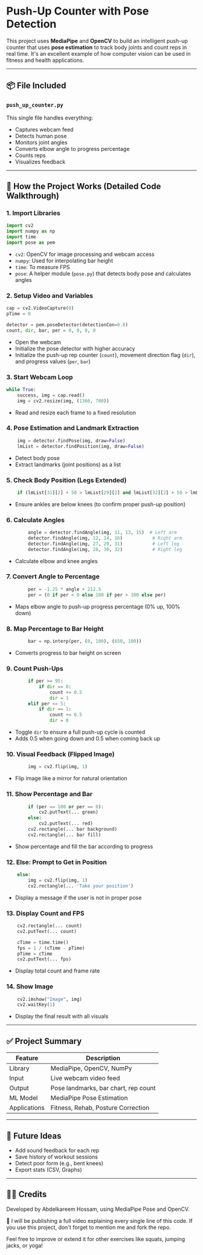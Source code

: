 # Push-Up Counter with Pose Detection

This project uses **MediaPipe** and **OpenCV** to build an intelligent push-up counter that uses **pose estimation** to track body joints and count reps in real time. It's an excellent example of how computer vision can be used in fitness and health applications.

---

## 📦 File Included

### `push_up_counter.py`
This single file handles everything:
- Captures webcam feed
- Detects human pose
- Monitors joint angles
- Converts elbow angle to progress percentage
- Counts reps
- Visualizes feedback

---

## 🧠 How the Project Works (Detailed Code Walkthrough)

### 1. Import Libraries
```python
import cv2
import numpy as np
import time
import pose as pem
```
- `cv2`: OpenCV for image processing and webcam access
- `numpy`: Used for interpolating bar height
- `time`: To measure FPS
- `pose`: A helper module (`pose.py`) that detects body pose and calculates angles

### 2. Setup Video and Variables
```python
cap = cv2.VideoCapture(0)
pTime = 0

detector = pem.poseDetector(detectionCon=0.8)
count, dir, bar, per = 0, 0, 0, 0
```
- Open the webcam
- Initialize the pose detector with higher accuracy
- Initialize the push-up rep counter (`count`), movement direction flag (`dir`), and progress values (`per`, `bar`)

### 3. Start Webcam Loop
```python
while True:
    success, img = cap.read()
    img = cv2.resize(img, (1366, 780))
```
- Read and resize each frame to a fixed resolution

### 4. Pose Estimation and Landmark Extraction
```python
    img = detector.findPose(img, draw=False)
    lmList = detector.findPosition(img, draw=False)
```
- Detect body pose
- Extract landmarks (joint positions) as a list

### 5. Check Body Position (Legs Extended)
```python
    if (lmList[31][2] + 50 > lmList[29][2] and lmList[32][2] + 50 > lmList[30][2]):
```
- Ensure ankles are below knees (to confirm proper push-up position)

### 6. Calculate Angles
```python
        angle = detector.findAngle(img, 11, 13, 15)  # Left arm
        detector.findAngle(img, 12, 14, 16)           # Right arm
        detector.findAngle(img, 27, 29, 31)           # Left leg
        detector.findAngle(img, 28, 30, 32)           # Right leg
```
- Calculate elbow and knee angles

### 7. Convert Angle to Percentage
```python
        per = -1.25 * angle + 212.5
        per = (0 if per < 0 else 100 if per > 100 else per)
```
- Maps elbow angle to push-up progress percentage (0% up, 100% down)

### 8. Map Percentage to Bar Height
```python
        bar = np.interp(per, (0, 100), (650, 100))
```
- Converts progress to bar height on screen

### 9. Count Push-Ups
```python
        if per >= 95:
            if dir == 0:
                count += 0.5
                dir = 1
        elif per <= 5:
            if dir == 1:
                count += 0.5
                dir = 0
```
- Toggle `dir` to ensure a full push-up cycle is counted
- Adds 0.5 when going down and 0.5 when coming back up

### 10. Visual Feedback (Flipped Image)
```python
        img = cv2.flip(img, 1)
```
- Flip image like a mirror for natural orientation

### 11. Show Percentage and Bar
```python
        if (per == 100 or per == 0):
            cv2.putText(... green)
        else:
            cv2.putText(... red)
        cv2.rectangle(... bar background)
        cv2.rectangle(... bar fill)
```
- Show percentage and fill the bar according to progress

### 12. Else: Prompt to Get in Position
```python
    else:
        img = cv2.flip(img, 1)
        cv2.rectangle(... 'Take your position')
```
- Display a message if the user is not in proper pose

### 13. Display Count and FPS
```python
    cv2.rectangle(... count)
    cv2.putText(... count)

    cTime = time.time()
    fps = 1 / (cTime - pTime)
    pTime = cTime
    cv2.putText(... fps)
```
- Display total count and frame rate

### 14. Show Image
```python
    cv2.imshow("Image", img)
    cv2.waitKey(1)
```
- Display the final result with all visuals

---

## ✅ Project Summary
| Feature | Description |
|--------|-------------|
| Library | MediaPipe, OpenCV, NumPy |
| Input | Live webcam video feed |
| Output | Pose landmarks, bar chart, rep count |
| ML Model | MediaPipe Pose Estimation |
| Applications | Fitness, Rehab, Posture Correction |

---

## 🚀 Future Ideas
- Add sound feedback for each rep
- Save history of workout sessions
- Detect poor form (e.g., bent knees)
- Export stats (CSV, Graphs)

----

## 👨‍💻 Credits
Developed by Abdelkareem Hossam, using MediaPipe Pose and OpenCV.

🎥 I will be publishing a full video explaining every single line of this code. If you use this project, don't forget to mention me and fork the repo.

Feel free to improve or extend it for other exercises like squats, jumping jacks, or yoga!

